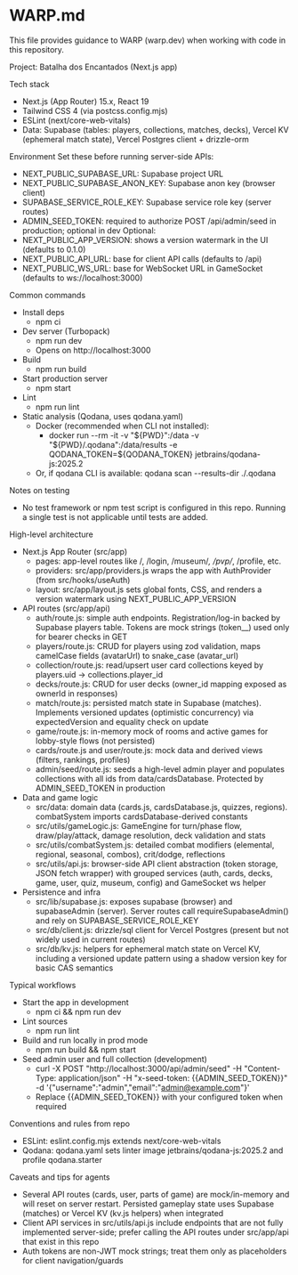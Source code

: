 # WARP.md

This file provides guidance to WARP (warp.dev) when working with code in this repository.

Project: Batalha dos Encantados (Next.js app)

Tech stack
- Next.js (App Router) 15.x, React 19
- Tailwind CSS 4 (via postcss.config.mjs)
- ESLint (next/core-web-vitals)
- Data: Supabase (tables: players, collections, matches, decks), Vercel KV (ephemeral match state), Vercel Postgres client + drizzle-orm

Environment
Set these before running server-side APIs:
- NEXT_PUBLIC_SUPABASE_URL: Supabase project URL
- NEXT_PUBLIC_SUPABASE_ANON_KEY: Supabase anon key (browser client)
- SUPABASE_SERVICE_ROLE_KEY: Supabase service role key (server routes)
- ADMIN_SEED_TOKEN: required to authorize POST /api/admin/seed in production; optional in dev
Optional:
- NEXT_PUBLIC_APP_VERSION: shows a version watermark in the UI (defaults to 0.1.0)
- NEXT_PUBLIC_API_URL: base for client API calls (defaults to /api)
- NEXT_PUBLIC_WS_URL: base for WebSocket URL in GameSocket (defaults to ws://localhost:3000)

Common commands
- Install deps
  - npm ci
- Dev server (Turbopack)
  - npm run dev
  - Opens on http://localhost:3000
- Build
  - npm run build
- Start production server
  - npm start
- Lint
  - npm run lint
- Static analysis (Qodana, uses qodana.yaml)
  - Docker (recommended when CLI not installed):
    - docker run --rm -it -v "${PWD}":/data -v "${PWD}/.qodana":/data/results -e QODANA_TOKEN=${QODANA_TOKEN} jetbrains/qodana-js:2025.2
  - Or, if qodana CLI is available: qodana scan --results-dir ./.qodana

Notes on testing
- No test framework or npm test script is configured in this repo. Running a single test is not applicable until tests are added.

High-level architecture
- Next.js App Router (src/app)
  - pages: app-level routes like /, /login, /museum/*, /pvp/*, /profile, etc.
  - providers: src/app/providers.js wraps the app with AuthProvider (from src/hooks/useAuth)
  - layout: src/app/layout.js sets global fonts, CSS, and renders a version watermark using NEXT_PUBLIC_APP_VERSION
- API routes (src/app/api)
  - auth/route.js: simple auth endpoints. Registration/log-in backed by Supabase players table. Tokens are mock strings (token_<id>_<ts>) used only for bearer checks in GET
  - players/route.js: CRUD for players using zod validation, maps camelCase fields (avatarUrl) to snake_case (avatar_url)
  - collection/route.js: read/upsert user card collections keyed by players.uid → collections.player_id
  - decks/route.js: CRUD for user decks (owner_id mapping exposed as ownerId in responses)
  - match/route.js: persisted match state in Supabase (matches). Implements versioned updates (optimistic concurrency) via expectedVersion and equality check on update
  - game/route.js: in-memory mock of rooms and active games for lobby-style flows (not persisted)
  - cards/route.js and user/route.js: mock data and derived views (filters, rankings, profiles)
  - admin/seed/route.js: seeds a high-level admin player and populates collections with all ids from data/cardsDatabase. Protected by ADMIN_SEED_TOKEN in production
- Data and game logic
  - src/data: domain data (cards.js, cardsDatabase.js, quizzes, regions). combatSystem imports cardsDatabase-derived constants
  - src/utils/gameLogic.js: GameEngine for turn/phase flow, draw/play/attack, damage resolution, deck validation and stats
  - src/utils/combatSystem.js: detailed combat modifiers (elemental, regional, seasonal, combos), crit/dodge, reflections
  - src/utils/api.js: browser-side API client abstraction (token storage, JSON fetch wrapper) with grouped services (auth, cards, decks, game, user, quiz, museum, config) and GameSocket ws helper
- Persistence and infra
  - src/lib/supabase.js: exposes supabase (browser) and supabaseAdmin (server). Server routes call requireSupabaseAdmin() and rely on SUPABASE_SERVICE_ROLE_KEY
  - src/db/client.js: drizzle/sql client for Vercel Postgres (present but not widely used in current routes)
  - src/db/kv.js: helpers for ephemeral match state on Vercel KV, including a versioned update pattern using a shadow version key for basic CAS semantics

Typical workflows
- Start the app in development
  - npm ci && npm run dev
- Lint sources
  - npm run lint
- Build and run locally in prod mode
  - npm run build && npm start
- Seed admin user and full collection (development)
  - curl -X POST "http://localhost:3000/api/admin/seed" -H "Content-Type: application/json" -H "x-seed-token: {{ADMIN_SEED_TOKEN}}" -d '{"username":"admin","email":"admin@example.com"}'
  - Replace {{ADMIN_SEED_TOKEN}} with your configured token when required

Conventions and rules from repo
- ESLint: eslint.config.mjs extends next/core-web-vitals
- Qodana: qodana.yaml sets linter image jetbrains/qodana-js:2025.2 and profile qodana.starter

Caveats and tips for agents
- Several API routes (cards, user, parts of game) are mock/in-memory and will reset on server restart. Persisted gameplay state uses Supabase (matches) or Vercel KV (kv.js helpers) when integrated
- Client API services in src/utils/api.js include endpoints that are not fully implemented server-side; prefer calling the API routes under src/app/api that exist in this repo
- Auth tokens are non-JWT mock strings; treat them only as placeholders for client navigation/guards

